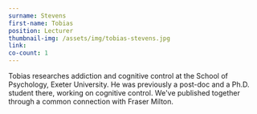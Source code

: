 ```yaml
---
surname: Stevens
first-name: Tobias
position: Lecturer
thumbnail-img: /assets/img/tobias-stevens.jpg
link: 
co-count: 1
---
```


Tobias researches addiction and cognitive control at the School of Psychology, Exeter University. He was previously a post-doc and a Ph.D. student there, working on cognitive control. We've published together through a common connection with Fraser Milton. 

